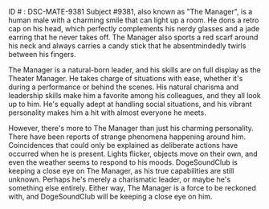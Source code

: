 ID # : DSC-MATE-9381
Subject #9381, also known as "The Manager", is a human male with a charming smile that can light up a room. He dons a retro cap on his head, which perfectly complements his nerdy glasses and a jade earring that he never takes off. The Manager also sports a red scarf around his neck and always carries a candy stick that he absentmindedly twirls between his fingers.

The Manager is a natural-born leader, and his skills are on full display as the Theater Manager. He takes charge of situations with ease, whether it's during a performance or behind the scenes. His natural charisma and leadership skills make him a favorite among his colleagues, and they all look up to him. He's equally adept at handling social situations, and his vibrant personality makes him a hit with almost everyone he meets.

However, there's more to The Manager than just his charming personality. There have been reports of strange phenomena happening around him. Coincidences that could only be explained as deliberate actions have occurred when he is present. Lights flicker, objects move on their own, and even the weather seems to respond to his moods. DogeSoundClub is keeping a close eye on The Manager, as his true capabilities are still unknown. Perhaps he's merely a charismatic leader, or maybe he's something else entirely. Either way, The Manager is a force to be reckoned with, and DogeSoundClub will be keeping a close eye on him.